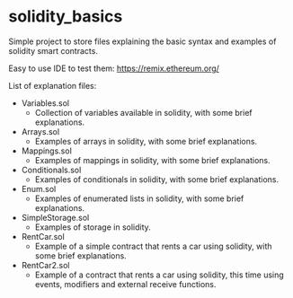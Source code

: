 # solidity_basics

Simple project to store files explaining the basic syntax and examples of solidity smart contracts.

Easy to use IDE to test them: https://remix.ethereum.org/

List of explanation files:
* Variables.sol
  * Collection of variables available in solidity, with some brief explanations.
* Arrays.sol
  * Examples of arrays in solidity, with some brief explanations.
* Mappings.sol
  * Examples of mappings in solidity, with some brief explanations.
* Conditionals.sol
   * Examples of conditionals in solidity, with some brief explanations.
* Enum.sol
   * Examples of enumerated lists in solidity, with some brief explanations.
* SimpleStorage.sol
   * Examples of storage in solidity.
* RentCar.sol
    * Example of a simple contract that rents a car using solidity, with some brief explanations.
* RentCar2.sol
    * Example of a contract that rents a car using solidity, this time using events, modifiers and external receive functions.
